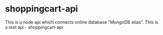 # shoppingcart-api
This is a node api which connects online database "MongoDB atlas". This is a rest api - shoppingcart-api
